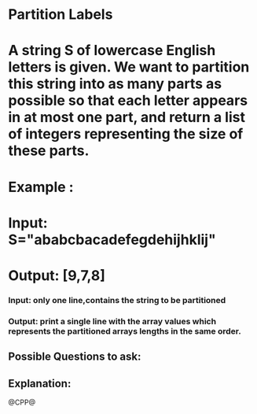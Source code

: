 # Partition Labels
 # A string S of lowercase English letters is given. We want to partition this string into as many parts as possible so that each letter appears in at most one part, and return a list of integers representing the size of these parts.

# Example :
# Input: S="ababcbacadefegdehijhklij"
# Output: [9,7,8]
### Input: only one line,contains the string to be partitioned
### Output: print a single line with the array values which represents the partitioned arrays lengths in the same order.

## Possible Questions to ask:

## Explanation:

@CPP@
